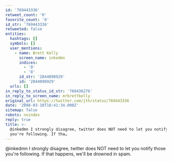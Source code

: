 ```yaml
---
id: '769443336'
retweet_count: '0'
favorite_count: '0'
id_str: '769443336'
retweeted: false
entities:
  hashtags: []
  symbols: []
  user_mentions:
    - name: Brett Kelly
      screen_name: inkedmn
      indices:
        - '0'
        - '8'
      id_str: '2844098929'
      id: '2844098929'
  urls: []
in_reply_to_status_id_str: '769436276'
in_reply_to_screen_name: mrbrettkelly
original_url: https://twitter.com/jth/status/769443336
date: '2008-03-10T18:41:34.000Z'
sitemap: false
robots: noindex
reply: true
title: >-
  @inkedmn I strongly disagree, twitter does NOT need to let you notify those
  you're following. If tha…
---
```


@inkedmn I strongly disagree, twitter does NOT need to let you notify those you're following. If that happens, we'll be drowned in spam.